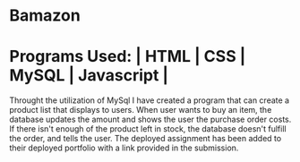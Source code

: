 # Bamazon

# Programs Used: | HTML | CSS | MySQL | Javascript |

Throught the utilization of MySql I have created a program that can create a product list that displays to users. When user wants to buy an item, the database updates the amount and shows the user the purchase order costs. If there isn't enough of the product left in stock, the database doesn't fulfill the order, and tells the user. The deployed assignment has been added to their deployed portfolio with a link provided in the submission.
